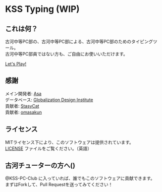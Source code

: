 # KSS Typing (WIP)

## これは何？

古河中等PC部の、古河中等PC部による、古河中等PC部のためのタイピングツール。<br>
古河中等PC部員ではない方も、ご自由にお使いいただけます。<br>

[Let's Play!](https://typing.kss-pc.club)

## 感謝

メイン開発者: [Asa](https://github.com/a01sa01to)<br>
データベース: [Globalization Design Institute](https://progeigo.org/learning/essential-words-600-plus/)<br>
貢献者: [StasyCat](https://github.com/StasyCat)<br>
貢献者: [omasakun](https://github.com/omasakun)

## ライセンス

MITライセンス下により、このソフトウェアは提供されています。<br>
[LICENSE](https://github.com/kss-pc-club/typing/blob/master/LICENSE) ファイルをご覧ください。（英語）

## 古河チューターの方へ()
@KSS-PC-Club に入っていれば、誰でもこのソフトウェアに貢献できます。<br>
まずはForkして、Pull Requestを送ってみてください！
